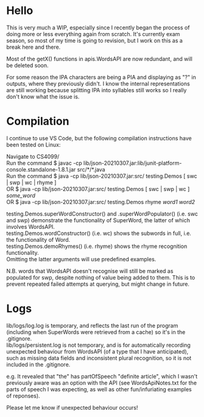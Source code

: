 # Hello 
This is very much a WIP, especially since I recently began the process of doing more or less everything again from scratch.
It's currently exam season, so most of my time is going to revision, but I work on this as a break here and there. 

Most of the getX() functions in apis.WordsAPI are now redundant, and will be deleted soon. 

For some reason the IPA characters are being a PIA and displaying as "?" in outputs, where they previously didn't. I know the internal representations are still working because splitting IPA into syllables still works so I really don't know what the issue is. 

# Compilation 
I continue to use VS Code, but the following compilation instructions have been tested on Linux: 

Navigate to CS4099/ <br>
Run the command $ javac -cp lib/json-20210307.jar:lib/junit-platform-console.standalone-1.8.1.jar  src/\*/\*.java <br>
Run the command $ java -cp lib/json-20210307.jar:src/ testing.Demos \[ swc | swp | wc | rhyme \] <br>
            OR  $ java -cp lib/json-20210307.jar:src/ testing.Demos \[ swc | swp | wc \] *some_word*  <br>
            OR  $ java -cp lib/json-20210307.jar:src/ testing.Demos rhyme *word1* *word2*  <br>


testing.Demos.superWordConstructor() and .superWordPopulator() (i.e. swc and swp) demonstrate the functionality of SuperWord, the latter of which involves WordsAPI. <br>
testing.Demos.wordConstructor() (i.e. wc) shows the subwords in full, i.e. the functionality of Word. <br>
testing.Demos.demoRhymes() (i.e. rhyme) shows the rhyme recognition functionality. <br>
Omitting the latter arguments will use predefined examples. 

N.B. words that WordsAPI doesn't recognise will still be marked as populated for swp, despite nothing of value being added to them. This is to prevent repeated failed attempts at querying, but might change in future. 

# Logs 
lib/logs/log.log is temporary, and reflects the last run of the program (including when SuperWords were retrieved from a cache) so it's in the .gitignore.  
lib/logs/persistent.log is not temporary, and is for automatically recording unexpected behaviour from WordsAPI (of a type that I have anticipated), such as missing data fields and inconsistent plural recognition, so it is not included in the .gitignore. 

e.g. It revealed that "the" has partOfSpeech "definite article", which I wasn't previously aware was an option with the API (see WordsApiNotes.txt for the parts of speech I was expecting, as well as other fun/infuriating examples of reponses). 

Please let me know if unexpected behaviour occurs! 
